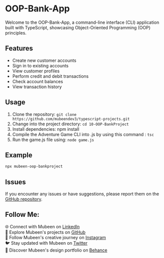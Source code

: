 # OOP-Bank-App

Welcome to the OOP-Bank-App, a command-line interface (CLI) application built with TypeScript, showcasing Object-Oriented Programming (OOP) principles.

## Features

- Create new customer accounts
- Sign in to existing accounts
- View customer profiles
- Perform credit and debit transactions
- Check account balances
- View transaction history

## Usage

1. Clone the repository: `git clone https://github.com/mubeendev3/typescript-projects.git`
2. Change into the project directory: `cd 10-OOP-BankProject`
3. Install dependencies: npm install
4. Compile the Adventure Game CLI into .js by using this command : `tsc`
5. Run the game.js file using: `node game.js`

## Example

```bash
npx mubeen-oop-bankproject
```

## Issues

If you encounter any issues or have suggestions, please report them on the [GitHub repository](https://github.com/mubeendev3/typescript-projects/issues).

## Follow Me:

🌐 Connect with Mubeen on [LinkedIn](https://www.linkedin.com/in/mubeendeveloper/)<br>
🐙 Explore Mubeen's projects on [GitHub](https://github.com/mubeendev3)<br>
📸 Follow Mubeen's creative journey on [Instagram](https://www.instagram.com/mubeendeveloper/)<br>
🐦 Stay updated with Mubeen on [Twitter](https://twitter.com/mubeendeveloper)<br>
🎨 Discover Mubeen's design portfolio on [Behance](https://www.behance.net/pixuro)<br>
